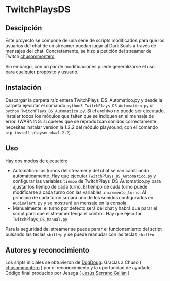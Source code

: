 
# TwitchPlaysDS
## Descipción
Este proyecto se compone de una serie de scripts modificados para que los usuarios del chat de un streamer puedan jugar al Dark Souls a través de mensajes del chat. Concretamente, se hizo a petición del streamer de Twitch [chusommontero](https://www.twitch.tv/chusommontero)

Sin embargo, con un par de modificaciones puede generalizarse el uso para cualquier propósito y usuario.

## Instalación
Descargar la carpeta raíz entera TwitchPlays_DS_Automatico.py y desde la carpeta ejecutar el comando ```python3 TwitchPlays_DS_Automatico.py``` or ```python TwitchPlays_DS_Automatico.py```. Si el archivo no puede ser ejecutado, instalar todos los módulos que falten que se indiquen en el mensaje de error. (WARNING: si quieres que se reproduzcan sonidos correctamente necesitas instalar version  la 1.2.2 del módulo playsound, con el comando ```pip install playsound==1.2.2```)

## Uso
Hay dos modos de ejecución:
 - Automático: los turnos del streamer y del chat se van cambiando automáticamente. Hay que ejecutar ```TwitchPlays_DS_Automatico.py``` y configurar las variables ```tiempo``` de TwitchPlays_DS_Automatico.py para ajustar los tiempo de cada turno. El tiempo de cada turno puede modificarse a cada turno con las variables ```incremento_turno```.  Al principio de cada turno sonará uno de los sonidos configurados en ```AudioAlert.py``` y se mostrará un mensaje en la consola. 
 - Manualmente: el turno por defecto será del chat y habrá que parar el script para que el streamer tenga el control. Hay que ejecutar ```TwitchPlays_DS_Manual.py```
 
 Para la seguridad del streamer se puede parar el funcionamiento del script pulsando las teclas ```shift+p``` y se puede reanudar con las teclas ```shift+o```
 
## Autores y reconocimiento
Los sripts iniciales se obtuvieron de [DogDoug](https://www.dougdoug.com/twitchplays).
Gracias a Chuso ( [chusommontero](https://www.twitch.tv/chusommontero) ) por el reconocimiento y la oportunidad de ayudarle.
Código final producido por Jesega ( [Jesús Serrano Gallán](https://www.linkedin.com/in/jes%C3%BAs-serrano-gall%C3%A1n-b768a3175/) )
